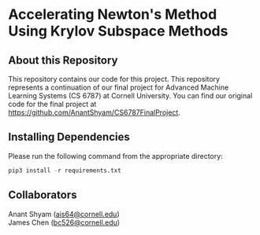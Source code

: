 # Accelerating Newton's Method Using Krylov Subspace Methods
## About this Repository
This repository contains our code for this project. This repository represents a continuation of our final project for Advanced Machine Learning Systems (CS 6787) at Cornell University. You can find our original code for the final project at https://github.com/AnantShyam/CS6787FinalProject. 
## Installing Dependencies 
Please run the following command from the appropriate directory:
```python
pip3 install -r requirements.txt
```
## Collaborators
Anant Shyam (ais64@cornell.edu) <br />
James Chen (bc526@cornell.edu)
